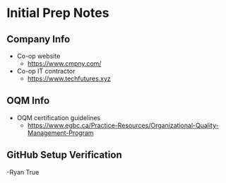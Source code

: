 # Initial Prep Notes

## Company Info
- Co-op website
  - https://www.cmpny.com/
- Co-op IT contractor
  - https://www.techfutures.xyz

## OQM Info
- OQM certification guidelines
  - https://www.egbc.ca/Practice-Resources/Organizational-Quality-Management-Program

## GitHub Setup Verification
-Ryan True